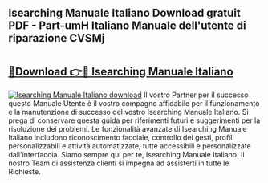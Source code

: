 ## Isearching Manuale Italiano Download gratuit PDF - Part-umH Italiano Manuale dell'utente di riparazione CVSMj

# <h2><a href="http://dfgpqm5.blite.top/?on=Isearching+Manuale+Italiano">🔗Download 👉🔴 Isearching Manuale Italiano</a></h2>

[![Isearching Manuale Italiano download](https://i.imgur.com/lujVjoI.png)](http://dfgpqm5.blite.top/?on=Isearching+Manuale+Italiano)
Il vostro Partner per il successo questo Manuale Utente è il vostro compagno affidabile per il funzionamento e la manutenzione di successo del vostro Isearching Manuale Italiano. Si prega di conservare questa guida per riferimenti futuri e suggerimenti per la risoluzione dei problemi. Le funzionalità avanzate di Isearching Manuale Italiano includono riconoscimento facciale, controllo dei gesti, profili personalizzabili e attività automatizzate, tutte accessibili e personalizzate dall'interfaccia. Siamo sempre qui per te, Isearching Manuale Italiano. Il nostro Team di assistenza clienti si impegna ad assisterti in tutte le Richieste.
